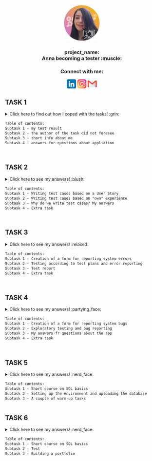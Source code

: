 <a name="readme-top"></a>

<!-- PROJECT LOGO -->

<br />
<div align="center">
  <a href="https://github.com/annasadka/challenge_portfolio_annasadka/">
    <img src="images/ania.png" alt="Logo" width="120" height="120">
  </a><br />
  <div align="center">

<h3 align="center">project_name:<br>Anna becoming a tester :muscle:</h3>
</div>
  
</div>
<div align="center">
<h3>Connect with me:</h3>
<a href="https://www.linkedin.com/in/anna-sadka-33084697/">
  <img src="images/linkedin.png" alt=”Linkedin icon" width=”30” height="30"></a>
                                                                     
  <a href="https://www.instagram.com/aniajagoda/">
  <img src="images/instagram.png" alt=”Instagram icon" width=”30” height="30"></a>
  
  <a href="mailto: anna.sadka87@gmail.com">
  <img src="images/gmail.png" alt=”Gmail icon" width=”30” height="30"></a>
                                                                           </div>


## TASK 1
<details>
  
  <summary>Click here to find out how I coped with the tasks! :grin: <br>
    
    Table of contents:
    Subtask 1 - my test result
    Subtask 2 - the author of the task did not foresee  
    Subtask 3 - short info about me
    Subtask 4 - answers for questions about appliation
   </summary>

### Subtask 1
<p>10/10. yeah!</p>

### Subtask 3

<details>
<summary>Hi, my name is Ania... :point_right: Click here and read more! :blush:</summary><br>
  <p>I decided to take part in the project because<b> I love new challenges</b> and I would like to finally do what I like. Since the beginning of my career, I've been drawn towards "tinkering" with websites, testing mobile applications and various software, which I kind of managed to do in my previous positions, although they weren't IT-related. And I always wanted to do more of this, but the other responsibilities of my position didn't allow me to. My aim is to build up a portfolio so that I can confidently start applying for jobs in this profession.</p>:muscle:
</details>

### Subtask 4
<details>
  <summary> Click here to find out what I think of the app after seeing it for the first time :innocent:</summary><br>
 
  <details>
    <summary><b>What is this application about? What is it used for?</b><br> Click for answer!	:point_left:</summary> <br> 
    <p>The app is used to record matches between teams and their results.</p>
   <br>
    </details>

 <details>
<summary><b>What functionalities are included in the application?</b><br> Click for answer!	:point_left:<br></summary>
  <br>
<ol>
  <li>login,</li>
  <li>adding players, </li>
  <li>adding matches and their results, </li>
  <li>creating reports, </li>
  <li>summary panel of the number of players, matches, reports and actions entered, </li>
  <li>contact with the dev team, </li>
  <li>recent activity.</li>
  </ol>
<br>
</details>

<details>
  <summary><b>Evaluate the application interface (appearance) - do you like it or not?</b><br> Click for answer!	:point_left:</summary><br>
  
<ul>
<li>The app's interface gives the impression of being very chaotic. At first it is not clear where to look, where to start and what the application is actually for. I suggest tidying up the home page and adopting standard practices in the visual and information hierarchy.</li><br>
  
<li>What I find missing from the menu is what is in the middle of the panel, i.e. links to add players, contact dev team, reports. I suggest expanding the menu to include the features the site has.</li><br>
  
<li>The logo and description of the application are in a non-standard place, i.e. not on the top left, but next to the menu, almost in the middle of the page, which adds to the impression of chaos. I suggest moving it to the indicated location.</li><br>
  
<li>The application is so simple and has so few functions that learning how it works is a matter of a few minutes for a person with no disabilities. If you have a visual impairment, for example, it can be cumbersome. I suggest tidying up the home page and adding a guide.</li><br>
  
<li>No option to add a match without adding a new player.</li><br>
  
<li>There is no option to verify that the data entered is correct, i.e. that the infomation is true.</li><br>

<li>The option to change the language is in a non-standard place. I suggest changing it to the right hand corner.</li><br>
  
<li>On the homepage I would add information about which teams played against each other and the result of the match.</li> <br>
  
<li>In addition to this, I would add a section showing which team has won the most matches, which player has scored the most goals.</li> <br>
  
<li>It might be tempting to add photographs of the players and to add information on what minute a goal was scored and by whom.</li><br> 
  
<li>The panel with the number of players etc. could be clickable and redirect to a page with detailed information.</li><br>
  </ul>
  <br>
  </details>
  
<details>
  <summary><b>Is the application intuitive? </b><br> Click for answer!	:point_left:</summary><br>
  
  <p>I had to think for a while before I understood what the app was for. In my opinion, it is not intuitive, or at least there is a lot of room for improvement, as I have pointed out above.</p>
  <br>
  </details>
  
  <details>
  <summary><b>Do you notice any mistakes?</b><br> Click for answer!!	:point_left:</summary><br>
  
  <p>Yes, I do :face_with_spiral_eyes:<br></p>
  <ul>
    <li>English names appear in the Polish version.</li><br>
    <li>In the player's edition the level of play, Main position and alternate position should be a list of choices. At present, anything can be entered, which makes for nonsense in the reports.</li><br>
    <li>In my opinion it is a mistake not to be able to add a match without adding a player.</li><br> 
    <li>In the report, the teams are Objects, and they should have their own names. Without that the report is worthless.</li><br>
    <li>There are several errors in the console including 404. I have included a picture. <a href="https://user-images.githubusercontent.com/122752057/213030604-b4c220bc-d710-452b-9e7e-7f459aebc489.png">Click!</a></li>
    </ul>
   
</details>
</details>
  <p align="right">(<a href="#readme-top">back to top</a>)</p>
   </details><br>
   


## TASK 2
<details>
   <summary>Click here to see my answers! :blush: <br>
    
    Table of contents:
    Subtask 1 - Writing test cases based on a User Story
    Subtask 2 - Writing test cases based on "own" experience 
    Subtask 3 - Why do we write test cases? My answers
    Subtask 4 - Extra task
   </summary>

### Subtask 1

<details>
<summary>Writing test cases based on a User Story.:point_right: Click here to see the task!</summary><br>

<ul>
<li><a href="https://docs.google.com/spreadsheets/d/1esb3fJGxXc7botlI1yLIoygmd4niZft-Q6UKA593edg/edit?usp=share_link">US_01</a></li><br>
<li><a href="https://docs.google.com/spreadsheets/d/1esb3fJGxXc7botlI1yLIoygmd4niZft-Q6UKA593edg/edit#gid=1212117345">US_02</a></li><br>
</ul>
</details>


### Subtask 2

<details>
<summary>Writing test cases based on "own" experience. :point_right: Click here to see the task!</summary><br>

<ul>
<li><a href="https://docs.google.com/spreadsheets/d/1pJEQ4pFfM-S5veqqYfkTCr1qFqLzhu1Bj0prvMUMQ3k/edit?usp=share_link">Test cases</a></li>
  </ul>
  </details>
 
  
### Subtask 3

<details>
<summary>Why do we write test cases? :point_right: Click here to see my answer!</summary><br>

https://user-images.githubusercontent.com/122752057/214440649-a05ec41c-1b17-4c2e-85b2-f4c1cee6fd0c.mp4
</details>


### Subtask 4

:zipper_mouth_face:
  <p align="right">(<a href="#readme-top">back to top</a>)</p>
</details><br>

## TASK 3
<details>
  <summary>Click here to see my answers! :relaxed: <br>
    
    Table of contents:
    Subtask 1 - Creation of a form for reporting system errors
    Subtask 2 - Testing according to test plans and error reporting
    Subtask 3 - Test report
    Subtask 4 - Extra task
   </summary><br>
  
### Subtask 1
Creation of a form for reporting system errors<br>
<a href="https://drive.google.com/drive/u/5/folders/1gSLXaTlkwndvdbQSOGza7CBALa23Y7gF">Folder Task 3</a>

### Subtask 2
Testing according to test plans and error reporting<br>
<a href="https://drive.google.com/drive/u/5/folders/1gSLXaTlkwndvdbQSOGza7CBALa23Y7gF">Folder Task 3</a>

### Subtask 3
Test report<br>
<a href="https://docs.google.com/spreadsheets/d/1MLSu-LP9oPvXpD-Xu-xuckT1fkvIojI_9IMvkJBsY5A/edit#gid=272343937">Tests report</a>

### Subtask 4
For the group and those willing. Exploratory test session<br>
:zipper_mouth_face:
</details><br>

## TASK 4
<details>
  <summary>Click here to see my answers! :partying_face: <br>
    
    Table of contents:
    Subtask 1 - Creation of a form for reporting system bugs
    Subtask 2 - Exploratory testing and bug reporting
    Subtask 3 - My answers fr questions about the app
    Subtask 4 - Extra task
   </summary><br>
  
### Subtask 1
Creation of a form for reporting system bugs
<a href="https://docs.google.com/spreadsheets/d/1oGEi4RyQhVulM9tapa3fn3SvTDue_5RR8kdUTDxT9Dc/edit#gid=632760265">Click here!</a>

### Subtask 2
Exploratory testing and bug reporting
<a href="https://docs.google.com/spreadsheets/d/1oGEi4RyQhVulM9tapa3fn3SvTDue_5RR8kdUTDxT9Dc/edit#gid=632760265">Click here!</a>

### Subtask 3
  <details>
    <summary>Click here to see my answers!</summary><br>
<details>
  <summary><b>What is this application for? What is the purpose of this app?</b></summary>
The app is used to sell and buy things, as well as to rent, sell property and search for jobs.
</details>

<details>
  <summary><b>Who is to be the end user of the app?</b></summary>
Buyers, sellers of goods, employers and jobseekers as well as landlords and property sellers/buyers.
</details>

<details>
  <summary><b>Do you think the app is user friendly? </b></summary>
Yes, I think it's user friendly.
</details>

<details>
  <summary><b>How would you improve the app?</b> </summary>
I would give the search box in the search section more in the middle of the screen, as I have looked for this box many times.
</details>

<details>
  <summary><b>What differences do you see between testing a web app and a native app?</b></summary>
My impression is that it is quicker to test in the app. However, in the desktop version it is quicker to log in.
</details>
  </details>

### Subtask 4
I wanted to, but I didn't make it
<p align="right">(<a href="#readme-top">back to top</a>)</p>
  </details><br>
  
## TASK 5
<details>
<summary>Click here to see my answers! :nerd_face: <br>
    
    Table of contents:
    Subtask 1 - Short course on SQL basics
    Subtask 2 - Setting up the environment and uploading the database
    Subtask 3 - A couple of warm-up tasks
  
   </summary><br>
   
### Subtask 1 
<details>
<summary> Click here. You won't regret it! :wink:</summary>
<h4>Short course on SQL basics. In github, list the operators/queries you have learned.</h4> 

<ul>
<li><b>SELECT</b> - extracts data from a database</li>
<li><b>UPDATE</b> - updates data in a database</li>
<li><b>DELETE</b> - deletes data from a database</li>
<li><b>INSERT INTO</b> - inserts new data into a database</li>
<li><b>CREATE DATABASE</b> - creates a new database</li>
<li><b>ALTER DATABASE</b> - modifies a database</li>
<li><b>CREATE TABLE</b> - creates a new table</li>
<li><b>ALTER TABLE</b> - modifies a table</li>
<li><b>DROP TABLE</b> - deletes a table</li>
<li><b>CREATE INDEX</b> - creates an index (search key)</li>
<li><b>DROP INDEX</b> - deletes an index</li>
</ul>

</details>

### Subtask 2 
                                       
<details>
 <summary> Click here!</summary>
<h4>Setting up the environment and uploading the database</h4>
<div align="left">
  <a href="https://github.com/annasadka/challenge_portfolio_annasadka/">
    <img src="images/1.png" alt="q1" width="600" height="500">
  </a><br /></div>
                                       </details>
                                       
### Subtask 3 
<details>
<summary> Click here!</summary>
                                       <h4>A couple of warm-up tasks.</h4>
        
<details><summary>1. Display a table of actors in alphabetical order sorting by surname column.</summary>
<div align="left">
  <a href="https://github.com/annasadka/challenge_portfolio_annasadka/">
    <img src="images/2.png" alt="q1">
  </a><br /></div>
                                       </details>
<details><summary>2. Display the film that was made in 2019.</summary>
<div align="left">
  <a href="https://github.com/annasadka/challenge_portfolio_annasadka/">
    <img src="images/3.png" alt="q2">
  </a><br /></div>

</details>

<details><summary>3. Display all films that were made between 1900 and 1999.</summary>
<div align="left">
  <a href="https://github.com/annasadka/challenge_portfolio_annasadka/">
    <img src="images/4.png" alt="q3">
  </a><br /></div>
</details>

<details><summary>4. Display ONLY the title and price of films that cost less than $7.</summary>
<div align="left">
  <a href="https://github.com/annasadka/challenge_portfolio_annasadka/">
    <img src="images/5.png" alt="q4">
  </a><br /></div>
</details>
<details><summary>5. Use the logical operator AND to display actors with actor_id between 4-7 (4 and 7 should display). DO NOT use the BETWEEN operator.</summary>
<div align="left">
  <a href="https://github.com/annasadka/challenge_portfolio_annasadka/">
    <img src="images/6.png" alt="q5">
  </a><br /></div>
</details>

<details><summary>6. Display clients with id 2,4,6 use the logical condition for this.</summary>
<div align="left">
  <a href="https://github.com/annasadka/challenge_portfolio_annasadka/">
    <img src="images/7.png" alt="q6">
  </a><br /></div>
</details>

<details><summary>7. Display clients with id 1,3,5 use the IN operator for this.</summary>
<div align="left">
  <a href="https://github.com/annasadka/challenge_portfolio_annasadka/">
    <img src="images/8.png" alt="q7">
  </a><br /></div>
</details>

<details><summary>8. Display the data of all people in the table 'actors' whose first name starts with the string 'An'.</summary>
<div align="left">
  <a href="https://github.com/annasadka/challenge_portfolio_annasadka/">
    <img src="images/28.png" alt="q8">
  </a><br /></div>
</details>

<details><summary>9. Display the data of a customer who does not have an email address specified.</summary>
<div align="left">
  <a href="https://github.com/annasadka/challenge_portfolio_annasadka/">
    <img src="images/10.png" alt="q9">
  </a><br /></div>
</details>

<details><summary>10. Display all movies whose price is above $9 and whose ID is between 2 and 8 movie_id.     </summary>
<div align="left">
  <a href="https://github.com/annasadka/challenge_portfolio_annasadka/">
    <img src="images/21.png" alt="q10">
  </a><br /></div>
</details>
                                     
                                       
<p align="right">(<a href="#readme-top">back to top</a>)</p>
</details><br>

</details>
                                       
## TASK 6
<details>
<summary>Click here to see my answers! :nerd_face: <br>
    
    Table of contents:
    Subtask 1 - Short course on SQL basics
    Subtask 2 - Test
    Subtask 3 - Building a portfolio
  
   </summary><br>
   
### Subtask 1 - Short course on SQL basics
                                       
<details>
<summary> Click here!</summary>
      <br>
<details>
<summary>11. I made a mistake in typing Annie Miler's name - I typed Muler. Find and apply a function to correct my breakneck error 🙈</summary>
<div align="left">
  <a href="https://github.com/annasadka/challenge_portfolio_annasadka/">
    <img src="images/11.png" alt="q11">
  </a><br /></div>
</details>

<details>
<summary>12. I charged too much money from a customer who had recently bought a film with id 4. Using the join function, check the customer's name and email. In order to write him a message about the mistake of the fantastic boss.</summary>
<div align="left">
  <a href="https://github.com/annasadka/challenge_portfolio_annasadka/">
    <img src="images/12.png" alt="q12">
  </a><br /></div>
</details>
                                                             
<details>
<summary>13. you have surely noticed that the salesman forgot to enter the email of the customer Patricia. Fill in this blank by typing in: pati@mail.com.</summary>
<div align="left">
  <a href="https://github.com/annasadka/challenge_portfolio_annasadka/">
    <img src="images/13.png" alt="q13">
  </a><br /></div>
</details>
                                                             
<details>
<summary>14. for each purchase, display the name of the customer who made the rental and the title of the film rented. (Use the inner join function to do this, think beforehand about which tables you will need for the exercise)..</summary>
<div align="left">
  <a href="https://github.com/annasadka/challenge_portfolio_annasadka/">
    <img src="images/14.png" alt="q14" >
  </a><br /></div>
</details>
                                                             
<details>
<summary>15. To anonymise your data, you want to create pseudonyms for your customers. - Add a column called 'pseudonym' to the customer table,- Fill in the column so that the pseudonym is created from the first two letters of the first name and the last letter of the last name. E.g. Natalie Pilling → Na</summary>
<div align="left">
  <a href="https://github.com/annasadka/challenge_portfolio_annasadka/">
    <img src="images/15.png" alt="q15" ">
  </a><br /></div>
</details>
                                                             
<details>
<summary>16. display the titles of the films that have been purchased, display the table so that the titles are not repeated.</summary>
<div align="left">
  <a href="https://github.com/annasadka/challenge_portfolio_annasadka/">
    <img src="images/16.png" alt="q16">
  </a><br /></div>
</details>
                                                             
<details>
<summary>17. display a common list of names of all actors and clients, and put the result in alphabetical order. (Use the UNION function for this)</summary>
<div align="left">
  <a href="https://github.com/annasadka/challenge_portfolio_annasadka/">
    <img src="images/17.png" alt="q17">
  </a><br /></div>
</details>
                                                             
<details>
<summary>18. Poland has been overtaken by inflation and our video shop has also been affected. Raise the price of all films made after 2000 by $2.5 (Remember, the dollar is the default unit-don't use it anywhere).</summary>
<div align="left">
  <a href="https://github.com/annasadka/challenge_portfolio_annasadka/">
    <img src="images/18.png" alt="q18">
  </a><br /></div>
</details>
                                                             
<details>
<summary>19. display the name of the actor with id 4 and the title of the film he played in</summary>
<div align="left">
  <a href="https://github.com/annasadka/challenge_portfolio_annasadka/">
    <img src="images/19.png" alt="q19">
  </a><br /></div>
</details>
                                                             
<details>
<summary>20. Where's our HONIA! Add a new tuple to the customers table where customer_id = 7, name = Honia, surname = Stuczka-Kucharska, email = honia@mail.com and pseudonym = Hoa</summary>
<div align="left">
  <a href="https://github.com/annasadka/challenge_portfolio_annasadka/">
    <img src="images/20.png" alt="q20">
  </a><br /></div>
</details>
           </details>                                                  
                                                             
                                                             
### Subtask 2 - Test
### Subtask 3 - Building a portfolio
                                       
                                       
                                      


